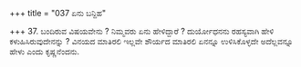+++
title = "037 ಏನು ಬನ್ದಿಹ"

+++
37. ಬಂದಿರುವ ವಿಷಯವೇನು ? ನಿಮ್ಮವರು ಏನು ಹೇಳಿದ್ದಾರೆ ? ದುರ್ಯೋಧನನು ರಹಸ್ಯವಾಗಿ ಹೇಳಿ ಕಳುಹಿಸಿರುವುದೇನನ್ನು ?  ವಿನಯದ ಮಾತಿರಲಿ ಇಲ್ಲವೇ ಶೌರ್ಯದ ಮಾತಿರಲಿ ಏನನ್ನೂ ಉಳಿಸಿಕೊಳ್ಳದೇ ಅದೆಲ್ಲವನ್ನೂ ಹೇಳು ಎಂದು ಕೃಷ್ಣನೆಂದನು.